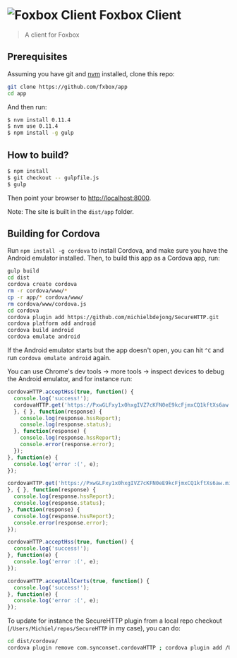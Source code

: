 # ![Foxbox Client](https://raw.githubusercontent.com/fxbox/app/master/app/img/icons/32.png "Foxbox Client") Foxbox Client

> A client for Foxbox

## Prerequisites

Assuming you have git and [nvm](http://nvm.sh/) installed, clone this repo:

```bash
git clone https://github.com/fxbox/app
cd app
```

And then run:

```bash
$ nvm install 0.11.4
$ nvm use 0.11.4
$ npm install -g gulp
```

## How to build?

```bash
$ npm install
$ git checkout -- gulpfile.js
$ gulp
```

Then point your browser to [http://localhost:8000](http://localhost:8000/).

Note: The site is built in the `dist/app` folder.

## Building for Cordova

Run `npm install -g cordova` to install Cordova, and make sure you have the Android
emulator installed. Then, to build this app as a Cordova app, run:

```bash
gulp build
cd dist
cordova create cordova
rm -r cordova/www/*
cp -r app/* cordova/www/
rm cordova/www/cordova.js
cd cordova
cordova plugin add https://github.com/michielbdejong/SecureHTTP.git
cordova platform add android
cordova build android
cordova emulate android
```

If the Android emulator starts but the app doesn't open, you can hit `^C` and
run `cordova emulate android` again.

You can use Chrome's dev tools -> more tools -> inspect devices
to debug the Android emulator, and for instance run:
```js
cordovaHTTP.acceptHss(true, function() {
  console.log('success!');
  cordovaHTTP.get('https://PxwGLFxy1x0hxgIVZ7cKFN0eE9kcFjmxCQ1kftXs6aw.michielbdejong.com:12346/', {
  }, { }, function(response) {
    console.log(response.hssReport);
    console.log(response.status);
  }, function(response) {
    console.log(response.hssReport);
    console.error(response.error);
  });
}, function(e) {
  console.log('error :(', e);
});

cordovaHTTP.get('https://PxwGLFxy1x0hxgIVZ7cKFN0eE9kcFjmxCQ1kftXs6aw.michielbdejong.com:12346/', {
}, { }, function(response) {
  console.log(response.hssReport);
  console.log(response.status);
}, function(response) {
  console.log(response.hssReport);
  console.error(response.error);
});

cordovaHTTP.acceptHss(true, function() {
  console.log('success!');
}, function(e) {
  console.log('error :(', e);
});

cordovaHTTP.acceptAllCerts(true, function() {
  console.log('success!');
}, function(e) {
  console.log('error :(', e);
});
```
To update for instance the SecureHTTP plugin from a local repo checkout
(`/Users/Michiel/repos/SecureHTTP` in my case), you can do:

```bash
cd dist/cordova/
cordova plugin remove com.synconset.cordovaHTTP ; cordova plugin add /Users/Michiel/repos/SecureHTTP ; cordova emulate android
```

